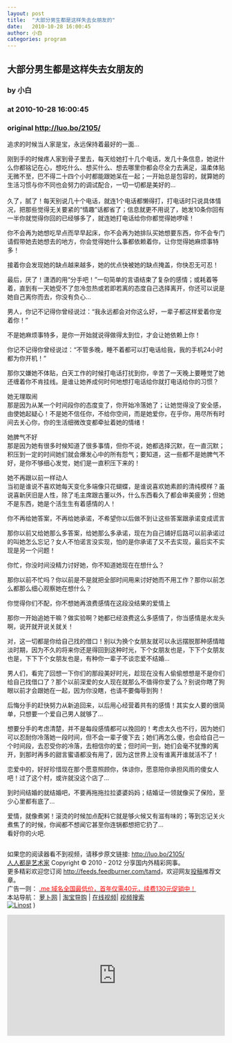 ```yaml
---
layout: post
title:  "大部分男生都是这样失去女朋友的"
date:   2010-10-28 16:00:45
author: 小白
categories: program
---
```


## 大部分男生都是这样失去女朋友的
### by 小白
### at 2010-10-28 16:00:45
### original <http://luo.bo/2105/>

<p>追求的时候当人家是宝，永远保持着最好的一面...</p><p>刚到手的时候疼人家到骨子里去，每天给她打十几个电话，发几十条信息，她说什么你都铭记在心，想吃什么、想买什么、想去哪里你都会尽全力去满足，温柔体贴无微不至，巴不得二十四个小时都能跟她呆在一起；一开始总是包容的，就算她的生活习惯与你不同也会努力的调试配合，一切一切都是美好的...<br> <span></span><br> 久了，腻了！每天别说几十个电话，就连1个电话都懒得打，打电话时只说具体情况，把那些觉得无关要紧的“情趣”话都省了；信息就更不用说了，她发10条你回有一半你就觉得你回的已经够多了，就连她打电话给你你都觉得她啰嗦！</p><p>你不会再为她想吃早点而早早起床，你不会再为她排队买她想要东西，你不会专门请假带她去她想去的地方，你会觉得她什么事都依赖着你，让你觉得她麻烦事特多！</p><p>接着你会发现她的缺点越来越多，她的优点快被她的缺点掩盖，你快忍无可忍！</p><p>最后，厌了！潇洒的用“分手吧！”一句简单的言语结束了复杂的感情；或耗着等着，直到有一天她受不了忽冷忽热或若即若离的态度自己选择离开，你还可以说是她自己离你而去，你没有负心...</p><p>男人，你记不记得你曾经说过：“我永远都会对你这么好，一辈子都这样爱着你宠着你！”</p><p>不是她麻烦事特多，是你一开始就说得做得太到位，才会让她依赖上你！</p><p>你记不记得你曾经说过：“不管多晚，睡不着都可以打电话给我，我的手机24小时都为你开机！”</p><p>那你又嫌她不体贴，白天工作的时候打电话打扰到你，辛苦了一天晚上要睡觉了她还缠着你不肯挂线。是谁让她养成何时何地想打电话给你就打电话给你的习惯？</p><p>她无理取闹<br> 那是因为从某一个时间段你的态度变了，你开始冷落她了；让她觉得没了安全感，由使她起疑心！不是她不信任你，不给你空间，而是她爱你，在乎你，用尽所有时间去关心你，你的生活细微改变都牵扯着她的情绪！</p><p>她脾气不好<br> 那是因为她有很多时候知道了很多事情，但你不说，她都选择沉默，在一直沉默；积压到一定的时间她们就会爆发心中的所有怨气；要知道，这一些都不是她脾气不好，是你不够细心发觉，她们是一直积压下来的！</p><p>她不再跟以前一样动人<br> 当初是谁说不喜欢她每天变化多端像只花蝴蝶，是谁说喜欢她素颜的清纯模样？虽说喜新厌旧是人性，除了毛主席跟古董以外，什么东西看久了都会审美疲劳；但她不是东西，她是个活生生有着感情的人！</p><p>你不再给她答案，不再给她承诺，不希望你以后做不到让这些答案跟承诺变成谎言</p><p>那你以前又给她那么多答案，给她那么多承诺，现在为自己铺好后路可以前承诺过的叫她怎么忘记？女人不怕诺言没实现，怕的是你承诺了又不去实现，最后实不实现是另一个问题！</p><p>你忙，你没时间没精力讨好她，你不知道她现在在想什么？</p><p>那你以前不忙吗？你以前是不是就把全部时间用来讨好她而不用工作？那你以前怎么都那么细心观察她在想什么？</p><p>你觉得你们不配，你不想她再浪费感情在这段没结果的爱情上</p><p>那你一开始追她干嘛？做实验啊？她都已经浪费这么多感情了，你当感情是水龙头啊，说开就开说关就关！</p><p>对，这一切都是你给自己找的借口！别以为换个女朋友就可以永远摆脱那种感情暗淡时期，因为不久的将来你还是得回到这种时光，下个女朋友也是，下下个女朋友也是，下下下个女朋友也是，有种你一辈子不谈恋爱不结婚...</p><p>男人们，看完了回想一下你们的那段美好时光，趁现在没有人偷偷想想是不是你们给自己找借口了？那个以前深爱的女人现在就那么不值得你爱了么？别说你瞎了狗眼以前才会跟她在一起，因为你没瞎，也请不要侮辱到狗！</p><p>后悔分手的赶快努力从新追回来，以后用心经营着共有的感情！其实女人要的很简单，只想要一个爱自己男人就够了...</p><p>想要分手的考虑清楚，并不是每段感情都可以挽回的！考虑太久也不行，因为她们可以忍耐你冷落她一段时间，但不会一辈子傻下去；她们再怎么傻，也会给自己一个时间段，去忍受你的冷落，去相信你的爱；但时间一到，她们会毫不犹豫的离开，到那时再多的甜言蜜语都没有用了，因为这世界上没有谁离开谁就活不了！</p><p>恋爱中的，好好珍惜现在那个愿意照顾你，体谅你，愿意陪你承担风雨的傻女人吧！过了这个村，或许就没这个店了...</p><p>到时间结婚的就结婚吧，不要再拖拖拉拉婆婆妈妈；结婚证一领就像买了保险，至少心里都有底了...</p><p>爱情，就像煮粥！滚烫的时候加点配料它就是够火候又有滋有味的；等到忘记关火煮焦了的时候，你闻都不想闻它甚至你连锅都想把它扔了...<br> 看好你的火吧.</p><p><img src="http://dulei.si/files/0a57255c00ee0ec0f00f5f77f58b6fdd.jpg" alt="" border="0"></p><p>如果您的阅读器看不到视频，请移步原文链接: <a href="http://luo.bo/2105/">http://luo.bo/2105/</a> <br> <a href="http://luo.bo/">人人都是艺术家</a> Copyright ©   2010 - 2012 分享国内外精彩网事。<br> 更多精彩欢迎您订阅 <a href="http://feeds.feedburner.com/tamd">http://feeds.feedburner.com/tamd</a>，欢迎网友<a href="http://luo.bo/delivery/">投稿</a>推荐文章。<br> 广告一则： <a href="http://zi.mu/domain"><font color="red">.me 域名全国最低价，首年仅需40元，续费130元促销中！</font></a><br> 本站导航： <a href="http://luo.bo/">萝卜网</a> | <a href="http://tao.luo.bo/">淘宝导购</a> | <a href="http://v2.luo.bo/">在线视频</a>| <a href="http://v.luo.bo/">视频搜索</a><br> <a href="http://zi.mu/linost" title="Linost"><img src="http://dulei.si/files/966647b88eb7c4530535056df8d2d83f.gif" alt="Linost" border="0"></a> ) <p><iframe src="http://feedads.g.doubleclick.net/~ah/f/7sv1ooo89v8jfelhdjk8plpa64/300/250?ca=1&amp;fh=280#http%3A%2F%2Fluo.bo%2F2105%2F" width="100%" height="280" frameborder="0" scrolling="no" marginwidth="0" marginheight="0"></iframe></p></p>